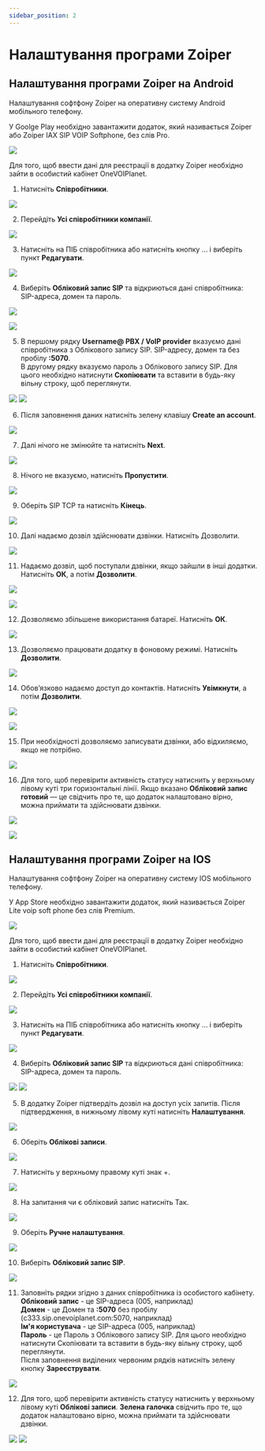 ```yaml
---
sidebar_position: 2
---
```


# Налаштування програми Zoiper

## Налаштування програми Zoiper на Android

Налаштування софтфону Zoiper на оперативну систему Android мобільного телефону.

У Goolge Play необхідно завантажити додаток, який називається Zoiper або Zoiper IAX SIP VOIP Softphone, без слів Pro. 

![](../img/sip-clients/Рисунок1.png)

Для того, щоб ввести дані для реєстрації в додатку Zoiper необхідно зайти в особистий кабінет OneVOIPlanet. 

1. Натисніть **Співробітники**.

![](../img/sip-clients/Рисунок2.png)

2. Перейдіть **Усі співробітники компанії**.

![](../img/sip-clients/Рисунок3.png)

3.	Натисніть на ПІБ співробітника або натисніть кнопку ... і виберіть пункт **Редагувати**.

![](../img/sip-clients/Рисунок4.png)

4.	Виберіть **Обліковий запис SIP** та відкриються дані співробітника: SIP-адреса, домен та пароль.

![](../img/sip-clients/Рисунок5.png)

![](../img/sip-clients/Рисунок6.png)

5.	В першому рядку **Username@ PBX / VoIP provider** вказуємо дані співробітника з Облікового запису SIP. SIP-адресу, домен та без пробілу **:5070**. <br/> В другому рядку вказуємо пароль з Облікового запису SIP. Для цього необхідно натиснути **Скопіювати** та вставити в будь-яку вільну строку, щоб переглянути. 

![](../img/sip-clients/Рисунок7.png)
![](../img/sip-clients/Рисунок8.png)

6.	Після заповнення даних натисніть зелену клавішу **Create an account**.

![](../img/sip-clients/Рисунок9.png)

7.	Далі нічого не змінюйте та натисніть **Next**.

![](../img/sip-clients/Рисунок10.png)

8. Нічого не вказуємо, натисніть **Пропустити**.

![](../img/sip-clients/Рисунок11.png)

9.	Оберіть SIP TCP та натисніть **Кінець**.

![](../img/sip-clients/Рисунок12.png)

10.	 Далі надаємо дозвіл здійснювати дзвінки. Натисніть Дозволити.

![](../img/sip-clients/Рисунок13.png)

11.	 Надаємо дозвіл, щоб поступали дзвінки, якщо зайшли в інші додатки. Натисніть **ОК**, а потім **Дозволити**.

![](../img/sip-clients/Рисунок14.png)

![](../img/sip-clients/Рисунок15.png)

12.	  Дозволяємо збільшене використання батареї. Натисніть **ОК**.

![](../img/sip-clients/Рисунок16.png)

13.	  Дозволяємо працювати додатку в фоновому режимі. Натисніть **Дозволити**.

![](../img/sip-clients/Рисунок17.png)

14.	   Обов’язково надаємо доступ до контактів. Натисніть **Увімкнути**, а потім **Дозволити**. 

![](../img/sip-clients/Рисунок18.png)

![](../img/sip-clients/Рисунок19.png)

15.	 При необхідності дозволяємо записувати дзвінки, або відхиляємо, якщо не потрібно. 

![](../img/sip-clients/Рисунок20.png)

16.	  Для того, щоб перевірити активність статусу натиснить у верхньому лівому куті три горизонтальні лінії. Якщо вказано **Обліковий запис готовий** — це свідчить про те, що додаток налаштовано вірно, можна приймати та здійснювати дзвінки.  

![](../img/sip-clients/Рисунок21.png)

![](../img/sip-clients/Рисунок22.png)


## Налаштування програми Zoiper на IOS
Налаштування софтфону Zoiper на оперативну систему IOS мобільного телефону.

У App Store необхідно завантажити додаток, який називається Zoiper Lite voip soft phone без слів Premium. 

![](../img/sip-clients/Рисунок23.png)

Для того, щоб ввести дані для реєстрації в додатку Zoiper необхідно зайти в особистий кабінет OneVOIPlanet. 

1.	Натисніть **Співробітники**.

![](../img/sip-clients/Рисунок24.png)

2.	Перейдіть **Усі співробітники компанії**.

![](../img/sip-clients/Рисунок25.png)

3.	Натисніть на ПІБ співробітника або натисніть кнопку ... і виберіть пункт **Редагувати**.

![](../img/sip-clients/Рисунок26.png)

4.	Виберіть **Обліковий запис SIP** та відкриються дані співробітника: SIP-адреса, домен та пароль.

![](../img/sip-clients/Рисунок27.png)
![](../img/sip-clients/Рисунок28.png)

5. В додатку Zoiper підтвердіть дозвіл на доступ усіх запитів. Після підтвердження, в нижньому лівому куті натисніть **Налаштування**. 

![](../img/sip-clients/Рисунок29.png)

6. Оберіть **Облікові записи**.

![](../img/sip-clients/Рисунок30.png)

7. Натисніть у верхньому правому куті знак +.

![](../img/sip-clients/Рисунок31.png)

8. На запитання чи є обліковий запис натисніть Так.

![](../img/sip-clients/Рисунок32.png)

9. Оберіть **Ручне налаштування**.

![](../img/sip-clients/Рисунок33.png)

10.	Виберіть **Обліковий запис SIP**.

![](../img/sip-clients/Рисунок34.png)

11. Заповніть рядки згідно з даних співробітника із особистого кабінету. <br/> **Обліковий запис** - це SIP-адреса (005, наприклад)<br/> **Домен** - це Домен та **:5070** без пробілу (c333.sip.onevoiplanet.com:5070, наприклад) <br/> **Ім'я користувача** - це SIP-адреса (005, наприклад) <br/> **Пароль** - це Пароль з Облікового запису SIP. Для цього необхідно натиснути Скопіювати та вставити в будь-яку вільну строку, щоб переглянути. <br/> Після заповнення виділених червоним рядків натисніть зелену кнопку **Зареєструвати**.

![](../img/sip-clients/Рисунок35.png)

12.	Для того, щоб перевірити активність статусу натиснить у верхньому лівому куті **Облікові записи**. **Зелена галочка** свідчить про те, що додаток налаштовано вірно, можна приймати та здійснювати дзвінки.

![](../img/sip-clients/Рисунок36.png)
![](../img/sip-clients/Рисунок37.png)
